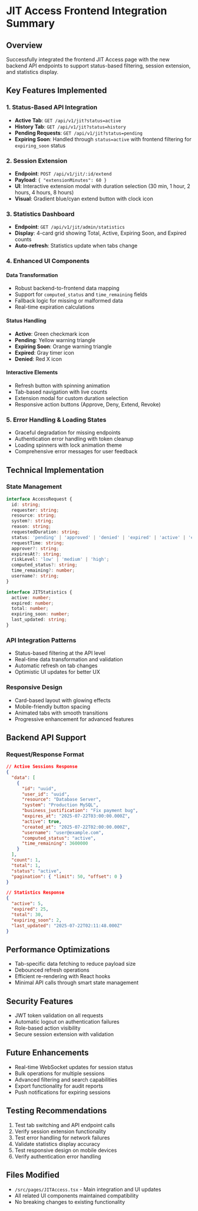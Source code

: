 # JIT Access Frontend Integration Summary

## Overview
Successfully integrated the frontend JIT Access page with the new backend API endpoints to support status-based filtering, session extension, and statistics display.

## Key Features Implemented

### 1. Status-Based API Integration
- **Active Tab**: `GET /api/v1/jit?status=active`
- **History Tab**: `GET /api/v1/jit?status=history`
- **Pending Requests**: `GET /api/v1/jit?status=pending`
- **Expiring Soon**: Handled through `status=active` with frontend filtering for `expiring_soon` status

### 2. Session Extension
- **Endpoint**: `POST /api/v1/jit/:id/extend`
- **Payload**: `{ "extensionMinutes": 60 }`
- **UI**: Interactive extension modal with duration selection (30 min, 1 hour, 2 hours, 4 hours, 8 hours)
- **Visual**: Gradient blue/cyan extend button with clock icon

### 3. Statistics Dashboard
- **Endpoint**: `GET /api/v1/jit/admin/statistics`
- **Display**: 4-card grid showing Total, Active, Expiring Soon, and Expired counts
- **Auto-refresh**: Statistics update when tabs change

### 4. Enhanced UI Components

#### Data Transformation
- Robust backend-to-frontend data mapping
- Support for `computed_status` and `time_remaining` fields
- Fallback logic for missing or malformed data
- Real-time expiration calculations

#### Status Handling
- **Active**: Green checkmark icon
- **Pending**: Yellow warning triangle
- **Expiring Soon**: Orange warning triangle
- **Expired**: Gray timer icon
- **Denied**: Red X icon

#### Interactive Elements
- Refresh button with spinning animation
- Tab-based navigation with live counts
- Extension modal for custom duration selection
- Responsive action buttons (Approve, Deny, Extend, Revoke)

### 5. Error Handling & Loading States
- Graceful degradation for missing endpoints
- Authentication error handling with token cleanup
- Loading spinners with lock animation theme
- Comprehensive error messages for user feedback

## Technical Implementation

### State Management
```typescript
interface AccessRequest {
  id: string;
  requester: string;
  resource: string;
  system?: string;
  reason: string;
  requestedDuration: string;
  status: 'pending' | 'approved' | 'denied' | 'expired' | 'active' | 'expiring_soon';
  requestTime: string;
  approver?: string;
  expiresAt?: string;
  riskLevel: 'low' | 'medium' | 'high';
  computed_status?: string;
  time_remaining?: number;
  username?: string;
}

interface JITStatistics {
  active: number;
  expired: number;
  total: number;
  expiring_soon: number;
  last_updated: string;
}
```

### API Integration Patterns
- Status-based filtering at the API level
- Real-time data transformation and validation
- Automatic refresh on tab changes
- Optimistic UI updates for better UX

### Responsive Design
- Card-based layout with glowing effects
- Mobile-friendly button spacing
- Animated tabs with smooth transitions
- Progressive enhancement for advanced features

## Backend API Support

### Request/Response Format
```json
// Active Sessions Response
{
  "data": [
    {
      "id": "uuid",
      "user_id": "uuid",
      "resource": "Database Server",
      "system": "Production MySQL",
      "business_justification": "Fix payment bug",
      "expires_at": "2025-07-22T03:00:00.000Z",
      "active": true,
      "created_at": "2025-07-22T02:00:00.000Z",
      "username": "user@example.com",
      "computed_status": "active",
      "time_remaining": 3600000
    }
  ],
  "count": 1,
  "total": 1,
  "status": "active",
  "pagination": { "limit": 50, "offset": 0 }
}

// Statistics Response
{
  "active": 5,
  "expired": 25,
  "total": 30,
  "expiring_soon": 2,
  "last_updated": "2025-07-22T02:11:48.000Z"
}
```

## Performance Optimizations
- Tab-specific data fetching to reduce payload size
- Debounced refresh operations
- Efficient re-rendering with React hooks
- Minimal API calls through smart state management

## Security Features
- JWT token validation on all requests
- Automatic logout on authentication failures
- Role-based action visibility
- Secure session extension with validation

## Future Enhancements
- Real-time WebSocket updates for session status
- Bulk operations for multiple sessions
- Advanced filtering and search capabilities
- Export functionality for audit reports
- Push notifications for expiring sessions

## Testing Recommendations
1. Test tab switching and API endpoint calls
2. Verify session extension functionality
3. Test error handling for network failures
4. Validate statistics display accuracy
5. Test responsive design on mobile devices
6. Verify authentication error handling

## Files Modified
- `/src/pages/JITAccess.tsx` - Main integration and UI updates
- All related UI components maintained compatibility
- No breaking changes to existing functionality
